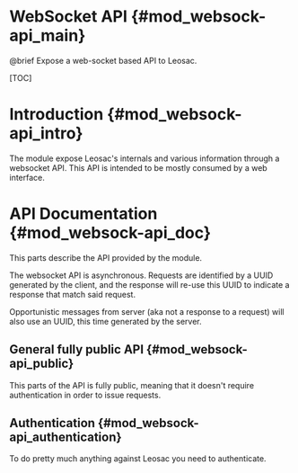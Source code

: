 WebSocket API {#mod_websock-api_main}
=====================================

@brief Expose a web-socket based API to Leosac.

[TOC]

Introduction {#mod_websock-api_intro}
=======================================

The module expose Leosac's internals and various information
through a websocket API.
This API is intended to be mostly consumed by a web interface.


API Documentation {#mod_websock-api_doc}
==========================================

This parts describe the API provided by the module.

The websocket API is asynchronous. Requests are identified by a UUID generated
by the client, and the response will re-use this UUID to indicate a response
that match said request.

Opportunistic messages from server (aka not a response to a request) will
also use an UUID, this time generated by the server.


General fully public API {#mod_websock-api_public}
--------------------------------------------------

This parts of the API is fully public, meaning that it doesn't require
authentication in order to issue requests.


Authentication {#mod_websock-api_authentication}
------------------------------------------------

To do pretty much anything against Leosac you need to authenticate.

